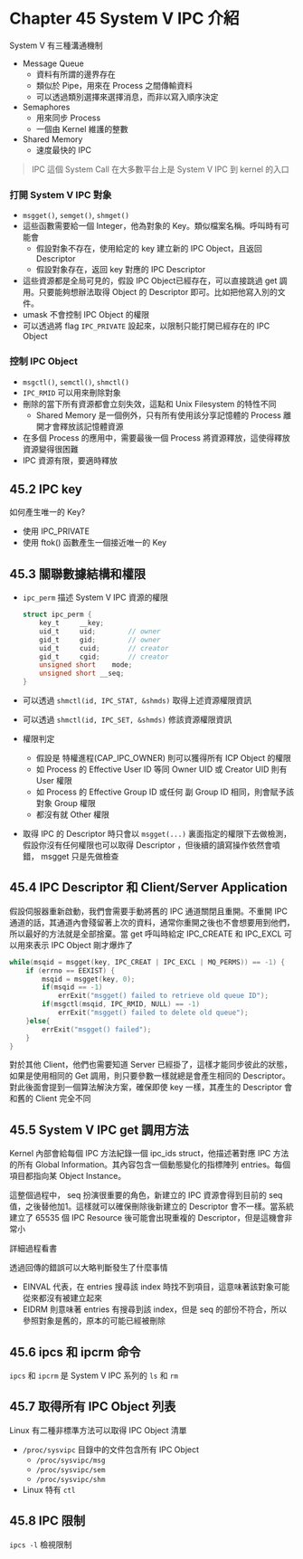 # Chapter 45 System V IPC 介紹

System V 有三種溝通機制

* Message Queue 
  * 資料有所謂的邊界存在
  * 類似於 Pipe，用來在 Process 之間傳輸資料
  * 可以透過類別選擇來選擇消息，而非以寫入順序決定
* Semaphores 
  * 用來同步 Process
  * 一個由 Kernel 維護的整數
* Shared Memory
  * 速度最快的 IPC

> IPC 這個 System Call 在大多數平台上是 System V IPC 到 kernel 的入口

### 打開 System V IPC 對象

* ``msgget()``, ``semget()``, ``shmget()``
* 這些函數需要給一個 Integer，他為對象的 Key。類似檔案名稱。呼叫時有可能會
  * 假設對象不存在，使用給定的 key 建立新的 IPC Object，且返回 Descriptor
  * 假設對象存在，返回 key 對應的 IPC Descriptor
* 這些資源都是全局可見的，假設 IPC Object已經存在，可以直接跳過 get 調用。只要能夠想辦法取得 Object 的 Descriptor 即可。比如把他寫入別的文件。
* umask 不會控制 IPC Object 的權限
* 可以透過將 flag ``IPC_PRIVATE`` 設起來，以限制只能打開已經存在的 IPC Object

### 控制 IPC Object

* ``msgctl()``, ``semctl()``, ``shmctl()`` 
* ``IPC_RMID`` 可以用來刪除對象
* 刪除的當下所有資源都會立刻失效，這點和 Unix Filesystem 的特性不同
  * Shared Memory 是一個例外，只有所有使用該分享記憶體的 Process 離開才會釋放該記憶體資源
* 在多個 Process 的應用中，需要最後一個 Process 將資源釋放，這使得釋放資源變得很困難
* IPC 資源有限，要適時釋放

## 45.2 IPC key

如何產生唯一的 Key?

* 使用 IPC_PRIVATE
* 使用 ftok() 函數產生一個接近唯一的 Key

## 45.3 關聯數據結構和權限

* ``ipc_perm`` 描述 System V IPC 資源的權限

  ```c
  struct ipc_perm {
      key_t		__key;
      uid_t		uid;		// owner
      gid_t		gid;		// owner
      uid_t		cuid;		// creator
      gid_t		cgid;		// creator
      unsigned short	mode;
      unsigned short __seq;
  }
  ```

* 可以透過 ``shmctl(id, IPC_STAT, &shmds)`` 取得上述資源權限資訊

* 可以透過 ``shmctl(id, IPC_SET, &shmds)`` 修該資源權限資訊

* 權限判定

  * 假設是 特權進程(CAP_IPC_OWNER) 則可以獲得所有 ICP Object 的權限
  * 如 Process 的 Effective User ID 等同 Owner UID 或 Creator UID 則有 User 權限
  * 如 Process 的 Effective Group ID 或任何 副 Group ID 相同，則會賦予該對象 Group 權限
  * 都沒有就 Other 權限

* 取得 IPC 的 Descriptor 時只會以 ``msgget(...)`` 裏面指定的權限下去做檢測，假設你沒有任何權限也可以取得 Descriptor ，但後續的讀寫操作依然會噴錯， msgget 只是先做檢查

## 45.4 IPC Descriptor 和 Client/Server Application

假設伺服器重新啟動，我們會需要手動將舊的 IPC 通道關閉且重開。不重開 IPC 通道的話，其通道內會殘留著上次的資料，通常你重開之後也不會想要用到他們，所以最好的方法就是全部捨棄。當 get 呼叫時給定 IPC_CREATE 和 IPC_EXCL 可以用來表示 IPC Object 剛才爆炸了

```c
while(msqid = msgget(key, IPC_CREAT | IPC_EXCL | MQ_PERMS)) == -1) {
    if (errno == EEXIST) {
        msqid = msgget(key, 0);
        if(msqid == -1)
        	errExit("msgget() failed to retrieve old queue ID");
        if(msgctl(msqid, IPC_RMID, NULL) == -1)
            errExit("msgget() failed to delete old queue");
    }else{
        errExit("msgget() failed");
    }
}
```

對於其他 Client，他們也需要知道 Server 已經掛了，這樣才能同步彼此的狀態，如果是使用相同的 Get 調用，則只要參數一樣就總是會產生相同的 Descriptor。對此後面會提到一個算法解決方案，確保即使 key 一樣，其產生的 Descriptor 會和舊的 Client 完全不同

## 45.5 System V IPC get 調用方法

Kernel 內部會給每個 IPC 方法紀錄一個 ipc_ids struct，他描述著對應 IPC 方法的所有 Global Information。其內容包含一個動態變化的指標陣列 entries。每個項目都指向某 Object Instance。


這整個過程中， seq 扮演很重要的角色，新建立的 IPC 資源會得到目前的 seq 值，之後替他加1。這樣就可以確保刪除後新建立的 Descriptor 會不一樣。當系統建立了 65535 個 IPC Resource 後可能會出現重複的 Descriptor，但是這機會非常小

詳細過程看書

透過回傳的錯誤可以大略判斷發生了什麼事情

* EINVAL 代表，在 entries 搜尋該 index 時找不到項目，這意味著該對象可能從來都沒有被建立起來
* EIDRM 則意味著 entries 有搜尋到該 index，但是 seq 的部份不符合，所以參照對象是舊的，原本的可能已經被刪除

## 45.6 ipcs 和 ipcrm 命令

``ipcs`` 和 ``ipcrm`` 是 System V IPC 系列的 ``ls`` 和 ``rm`` 

## 45.7 取得所有 IPC Object 列表

Linux 有二種非標準方法可以取得 IPC Object 清單

* ``/proc/sysvipc`` 目錄中的文件包含所有 IPC Object
  * ``/proc/sysvipc/msg``
  * ``/proc/sysvipc/sem``
  * ``/proc/sysvipc/shm`` 
* Linux 特有 ``ctl`` 

## 45.8 IPC 限制

``ipcs -l`` 檢視限制
